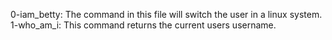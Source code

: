 0-iam_betty: The command in this file will switch the user in a linux system.
1-who_am_i: This command returns the current users username.